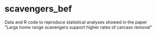 # scavengers_bef
Data and R code to reproduce statistical analyses showed in the paper "Large home range scavengers support higher rates of carcass removal"
